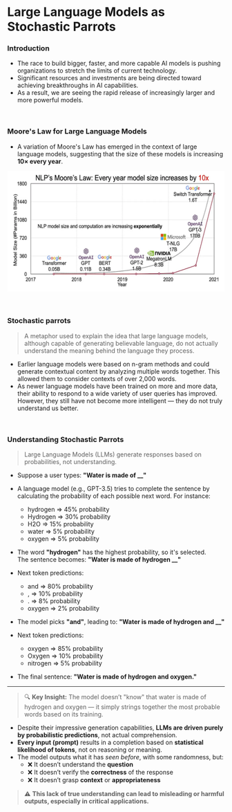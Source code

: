 # Large Language Models as Stochastic Parrots

### Introduction

- The race to build bigger, faster, and more capable AI models is pushing organizations to stretch the limits of current technology.
- Significant resources and investments are being directed toward achieving breakthroughs in AI capabilities.
- As a result, we are seeing the rapid release of increasingly larger and more powerful models.


<br>

### Moore's Law for Large Language Models

- A variation of Moore's Law has emerged in the context of large language models, suggesting that the size of these models is increasing **10× every year**.

![Moore's law for large language models](image.png)


<br>

### Stochastic parrots

> A metaphor used to explain the idea that large language models, although capable of generating believable language, do not actually understand the meaning behind the language they process.

- Earlier language models were based on n-gram methods and could generate contextual content by analyzing multiple words together. This allowed them to consider contexts of over 2,000 words.
- As newer language models have been trained on more and more data, their ability to respond to a wide variety of user queries has improved. However, they still have not become more intelligent — they do not truly understand us better.

<br>


### Understanding Stochastic Parrots

> Large Language Models (LLMs) generate responses based on probabilities, not understanding.

- Suppose a user types: **"Water is made of __"**
- A language model (e.g., GPT-3.5) tries to complete the sentence by calculating the probability of each possible next word. For instance:
    - hydrogen => 45% probability  
    - Hydrogen => 30% probability  
    - H2O => 15% probability  
    - water => 5% probability  
    - oxygen => 5% probability  

- The word **"hydrogen"** has the highest probability, so it's selected.  
  The sentence becomes: **"Water is made of hydrogen __"**

- Next token predictions:
    - and => 80% probability  
    - , => 10% probability  
    - . => 8% probability  
    - oxygen => 2% probability  

- The model picks **"and"**, leading to: **"Water is made of hydrogen and __"**

- Next token predictions:
    - oxygen => 85% probability  
    - Oxygen => 10% probability  
    - nitrogen => 5% probability  

- The final sentence: **"Water is made of hydrogen and oxygen."**

---

> 🔍 **Key Insight:** The model doesn’t "know" that water is made of hydrogen and oxygen — it simply strings together the most probable words based on its training.

- Despite their impressive generation capabilities, **LLMs are driven purely by probabilistic predictions**, not actual comprehension.
- **Every input (prompt)** results in a completion based on **statistical likelihood of tokens**, not on reasoning or meaning.
- The model outputs what it has *seen before*, with some randomness, but:
  - ❌ It doesn’t understand the **question**
  - ❌ It doesn’t verify the **correctness** of the response
  - ❌ It doesn’t grasp **context** or **appropriateness**

> ⚠️ **This lack of true understanding can lead to misleading or harmful outputs, especially in critical applications.**
